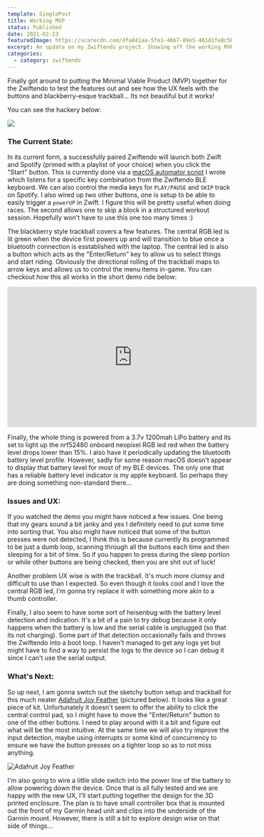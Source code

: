 ```yaml
---
template: SinglePost
title: Working MVP
status: Published
date: 2021-02-23
featuredImage: https://ucarecdn.com/4fa841aa-5fe1-46b7-89e5-461d1fe8c5b5/-/crop/1089x558/0,0/-/preview/
excerpt: An update on my Zwiftendo project. Showing off the working MVP with a demo.
categories:
  - category: zwiftendo
---
```

Finally got around to putting the Minimal Viable Product (MVP) together for the Zwiftendo to test the features out and see how the UX feels with the buttons and blackberry-esque trackball... Its not beautiful but it works! 

You can see the hackery below:

![](https://ucarecdn.com/b4135fb5-0100-4155-8cf5-1613df145aee/-/crop/2355x1141/217,388/-/preview/)

### The Current State:

In its current form, a successfully paired Zwiftendo will launch both Zwift and Spotify (primed with a playlist of your choice) when you click the "Start" button. This is currently done via a [macOS automator script](https://github.com/shaunmulligan/zwiftendo/blob/master/zwiftendo-launcher) I wrote which listens for a specific key combination from the Zwiftendo BLE keyboard. We can also control the media keys for `PLAY/PAUSE` and `SKIP` track on Spotify. I also wired up two other buttons, one is setup to be able to easily trigger a `powerUP` in Zwift. I figure this will be pretty useful when doing races. The second allows one to skip a block in a structured workout session. Hopefully won't have to use this one too many times :)

The blackberry style trackball covers a few features. The central RGB led is lit green when the device first powers up and will transition to blue once a bluetooth connection is esstablished with the laptop. The central led is also a button which acts as the "Enter/Return" key to allow us to select things and start riding. Obviously the directional rolling of the trackball maps to arrow keys and allows us to control the menu items in-game. You can checkout how this all works in the short demo ride below:

<iframe width="560" height="315" src="https://www.youtube.com/embed/Sh4jULJsBNU" frameborder="0" allow="accelerometer; autoplay; clipboard-write; encrypted-media; gyroscope; picture-in-picture" allowfullscreen></iframe>

Finally, the whole thing is powered from a 3.7v 1200mah LiPo battery and its set to light up the nrf52480 onboard neopixel RGB led red when the battery level drops lower than 15%. I also have it periodically updating the bluetooth battery level profile. However, sadly for some reason macOS doesn't appear to display that battery level for most of my BLE devices. The only one that has a reliable battery level indicator is my apple keyboard. So perhaps they are doing something non-standard there...

### Issues and UX:

If you watched the demo you might have noticed a few issues. One being that my gears sound a bit janky and yes I definitely need to put some time into sorting that. You also might have noticed that some of the button presses were not detected, I think this is because currently its programmed to be just a dumb loop, scanning through all the buttons each time and then sleeping for a bit of time. So if you happen to press during the sleep portion or while other buttons are being checked, then you are shit out of luck!

Another problem UX wise is with the trackball. It's much more clumsy and difficult to use than I expected. So even though it looks cool and I love the central RGB led, I'm gonna try replace it with something more akin to a thumb controller. 

Finally, I also seem to have some sort of heisenbug with the battery level detection and indication. It's a bit of a pain to try debug because it only happens when the battery is low and the serial cable is unplugged (so that its not charging). Some part of that detection occasionally fails and throws the Zwiftendo into a boot loop. I haven't managed to get any logs yet but might have to find a way to persist the logs to the device so I can debug it since I can't use the serial output.

### What's Next:

So up next, I am gonna switch out the sketchy button setup and trackball for this much neater [Adafruit Joy Feather](https://www.adafruit.com/product/3632) (pictured below). It looks like a great piece of kit. Unfortunately it doesn't seem to offer the ability to click the central control pad, so I might have to move the "Enter/Return" button to one of the other buttons. I need to play around with it a bit and figure out what will be the most intuitive. At the same time we will also try improve the input detection, maybe using interrupts or some kind of concurrency to ensure we have the button presses on a tighter loop so as to not miss anything.

![](https://ucarecdn.com/7f3e96e6-e89f-4547-994b-4507b141329f/ "Adafruit Joy Feather")

I'm also going to wire a little slide switch into the power line of the battery to allow powering down the device. Once that is all fully tested and we are happy with the new UX, I'll start putting together the design for the 3D printed enclosure. The plan is to have small controller box that is mounted out the front of my Garmin head unit and clips into the underside of the Garmin mount. However, there is still a bit to explore design wise on that side of things...